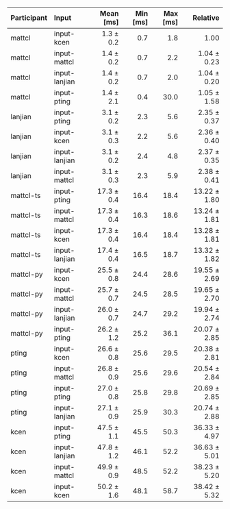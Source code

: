 | Participant | Input | Mean [ms] | Min [ms] | Max [ms] | Relative |
|:---|:---|---:|---:|---:|---:|
| mattcl | input-kcen | 1.3 ± 0.2 | 0.7 | 1.8 | 1.00 |
| mattcl | input-mattcl | 1.4 ± 0.2 | 0.7 | 2.2 | 1.04 ± 0.23 |
| mattcl | input-lanjian | 1.4 ± 0.2 | 0.7 | 2.0 | 1.04 ± 0.20 |
| mattcl | input-pting | 1.4 ± 2.1 | 0.4 | 30.0 | 1.05 ± 1.58 |
| lanjian | input-pting | 3.1 ± 0.2 | 2.3 | 5.6 | 2.35 ± 0.37 |
| lanjian | input-kcen | 3.1 ± 0.3 | 2.2 | 5.6 | 2.36 ± 0.40 |
| lanjian | input-lanjian | 3.1 ± 0.2 | 2.4 | 4.8 | 2.37 ± 0.35 |
| lanjian | input-mattcl | 3.1 ± 0.3 | 2.3 | 5.9 | 2.38 ± 0.41 |
| mattcl-ts | input-pting | 17.3 ± 0.4 | 16.4 | 18.4 | 13.22 ± 1.80 |
| mattcl-ts | input-mattcl | 17.3 ± 0.4 | 16.3 | 18.6 | 13.24 ± 1.81 |
| mattcl-ts | input-kcen | 17.3 ± 0.4 | 16.4 | 18.4 | 13.28 ± 1.81 |
| mattcl-ts | input-lanjian | 17.4 ± 0.4 | 16.5 | 18.7 | 13.32 ± 1.82 |
| mattcl-py | input-kcen | 25.5 ± 0.8 | 24.4 | 28.6 | 19.55 ± 2.69 |
| mattcl-py | input-mattcl | 25.7 ± 0.7 | 24.5 | 28.5 | 19.65 ± 2.70 |
| mattcl-py | input-lanjian | 26.0 ± 0.7 | 24.7 | 29.2 | 19.94 ± 2.74 |
| mattcl-py | input-pting | 26.2 ± 1.2 | 25.2 | 36.1 | 20.07 ± 2.85 |
| pting | input-kcen | 26.6 ± 0.8 | 25.6 | 29.5 | 20.38 ± 2.81 |
| pting | input-mattcl | 26.8 ± 0.9 | 25.6 | 29.6 | 20.54 ± 2.84 |
| pting | input-pting | 27.0 ± 0.8 | 25.8 | 29.8 | 20.69 ± 2.85 |
| pting | input-lanjian | 27.1 ± 0.9 | 25.9 | 30.3 | 20.74 ± 2.88 |
| kcen | input-pting | 47.5 ± 1.1 | 45.5 | 50.3 | 36.33 ± 4.97 |
| kcen | input-lanjian | 47.8 ± 1.2 | 46.1 | 52.2 | 36.63 ± 5.01 |
| kcen | input-mattcl | 49.9 ± 0.9 | 48.5 | 52.2 | 38.23 ± 5.20 |
| kcen | input-kcen | 50.2 ± 1.6 | 48.1 | 58.7 | 38.42 ± 5.32 |
